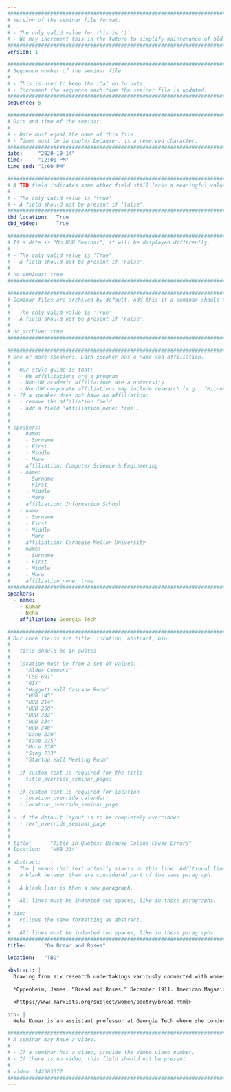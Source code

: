 ```yaml
---
################################################################################
# Version of the seminar file format.
#
# - The only valid value for this is '1'.
# - We may increment this in the future to simplify maintenance of old seminars.
################################################################################
version: 1

################################################################################
# Sequence number of the seminar file.
#
# - This is used to keep the iCal up to date.
# - Increment the sequence each time the seminar file is updated.
################################################################################
sequence: 5

################################################################################
# Date and time of the seminar.
#
# - Date must equal the name of this file.
# - Times must be in quotes because : is a reserved character.
################################################################################
date:     "2020-10-14"
time:     "12:00 PM"
time_end: "1:00 PM"

################################################################################
# A TBD field indicates some other field still lacks a meaningful value.
#
# - The only valid value is 'true'.
# - A field should not be present if 'false'.
################################################################################
tbd_location:   True
tbd_video:      True

################################################################################
# If a date is "No DUB Seminar", it will be displayed differently.
#
# - The only valid value is 'True'.
# - A field should not be present if 'False'.
#
# no_seminar: true
################################################################################

################################################################################
# Seminar files are archived by default. Add this if a seminar should not be.
#
# - The only valid value is 'True'.
# - A field should not be present if 'False'.
#
# no_archive: true
################################################################################

################################################################################
# One or more speakers. Each speaker has a name and affiliation.
#
# - Our style guide is that:
#   - UW affilitations are a program
#   - Non-UW academic affiliations are a university
#   - Non-UW corporate affiliations may include research (e.g., "Microsoft Research")
# - If a speaker does not have an affiliation:
#   - remove the affiliation field
#   - add a field 'affiliation_none: true'.
#
#
# speakers:
#   - name: 
#     - Surname
#     - First
#     - Middle
#     - More
#     affiliation: Computer Science & Engineering 
#   - name: 
#     - Surname
#     - First
#     - Middle
#     - More
#     affiliation: Information School 
#   - name: 
#     - Surname
#     - First
#     - Middle
#     - More
#     affiliation: Carnegie Mellon University 
#   - name:
#     - Surname
#     - First
#     - Middle
#     - More
#     affiliation_none: true
################################################################################
speakers:
  - name: 
    - Kumar
    - Neha
    affiliation: Georgia Tech

################################################################################
# Our core fields are title, location, abstract, bio.
#
# - title should be in quotes
#
# - location must be from a set of values:
#     "Alder Commons"
#     "CSE 691"
#     "GIX"
#     "Haggett Hall Cascade Room"
#     "HUB 145"
#     "HUB 214"
#     "HUB 250"
#     "HUB 332"
#     "HUB 334"
#     "HUB 340"
#     "Kane 220"
#     "Kane 225"
#     "More 230"
#     "Sieg 233"
#     "StartUp Hall Meeting Room"
#
# - if custom text is required for the title
#   - title_override_seminar_page:
#
# - if custom text is required for location
#   - location_override_calendar:
#   - location_override_seminar_page:
#
# - if the default layout is to be completely overridden
#   - text_override_seminar_page:
#
#
# title:      "Title in Quotes: Because Colons Cause Errors"
# location:   "HUB 334"
#
# abstract:   |
#   The | means that text actually starts on this line. Additional lines without
#   a blank between them are considered part of the same paragraph.
#
#   A blank line is then a new paragraph.
#
#   All lines must be indented two spaces, like in these paragraphs.
#
# bio:        |
#   Follows the same formatting as abstract.
#
#   All lines must be indented two spaces, like in these paragraphs.
################################################################################
title:      "On Bread and Roses"

location:   "TBD"

abstract: |
  Drawing from six research undertakings variously connected with women’s health in a range of Indian contexts, we highlight how “women’s health” is inextricably linked with extrinsic factors that are imperative to address. We thus orient ourselves towards the broadened focus of “women’s wellbeing,” as outlined by Martha Nussbaum’s central human capabilities. Our research allows us to discuss the importance of taking a long, holistic, and intersectional view to women’s wellbeing. Consolidating lessons learned across studies, we emphasize the potential of framing challenges around women’s wellbeing as learning problems, rather than problems of information access alone. Leveraging this perspective, we propose the use of design-based implementation research as a potential approach in identified learning ecologies, given its emphasis on long-term engagement with multiple stakeholders in the learning process. We conclude by arguing that key contextual characteristics may translate to other cultures and geographies as well, and invite our audience to partner with the Gender, Health, and Wellbeing collective, in this fight for bread, and “fight for roses, too.”
  
  *Oppenheim, James. “Bread and Roses.” December 1911. American Magazine.

  <https://www.marxists.org/subject/women/poetry/bread.html>

bio: |
  Neha Kumar is an assistant professor at Georgia Tech where she conducts research at the intersection of human-centered computing and global development, supported by the TanDEM lab of fantastic students. After getting her PhD from UC Berkeley in 2013 where she was advised by UW-alum Tapan Parikh, she spent an excellent and memorable year as a postdoctoral researcher at UW CSE, being mentored by the very awesome Richard Anderson, Gaetano Borriello, and Beth Kolko. The rich, open, and deeply collaborative research environment at UW gave her the courage and drive to take on the academic life for real. The work she did with Projecting Health, a maternal health intervention that was a collaboration between UW and PATH, brought her to first conduct research on gender and engage feminist thought, setting the foundation for most of her present research pursuits. When she’s not busy doing this research and being grateful to UW for all of the above, she volunteers for the ACM as Chair of the Future of Computing Academy and SIGCHI Vice-President at Large. 

################################################################################
# A seminar may have a video.
#
# - If a seminar has a video, provide the Vimeo video number.
# - If there is no video, this field should not be present
#
# video: 142303577
################################################################################
---
```

